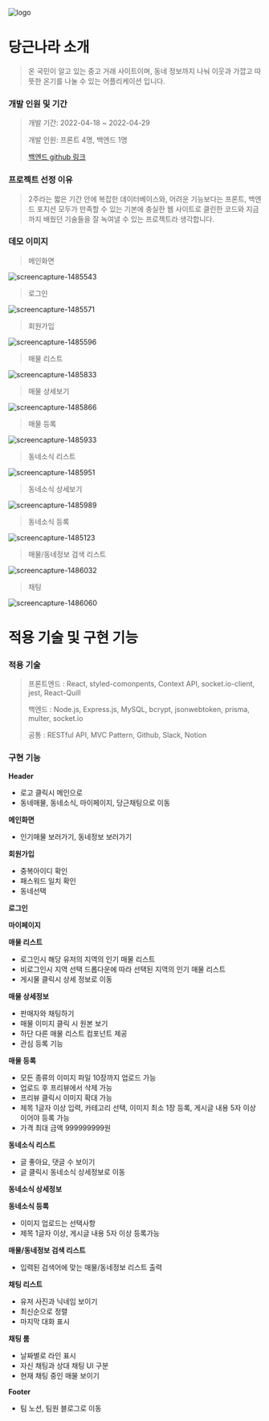 ![logo](/public/images/logo/logo2.png)

# 당근나라 소개

> 온 국민이 알고 있는 중고 거래 사이트이며, 동네 정보까지 나눠 이웃과 가깝고 따뜻한 온기를 나눌 수 있는 어플리케이션 입니다.

### 개발 인원 및 기간

> 개발 기간: 2022-04-18 ~ 2022-04-29
> 
> 개발 인원: 프론트 4명, 백엔드 1명
> 
> [백엔드 github 링크](https://github.com/wecode-bootcamp-korea/justcode-4-2nd-carrot-country-back)

### 프로젝트 선정 이유

> 2주라는 짧은 기간 안에 복잡한 데이터베이스와, 어려운 기능보다는 프론트, 백엔드 포지션 모두가 만족할 수 있는 기본에 충실한 웹 사이트로 클린한 코드와 지금까지 배웠던 기술들을 잘 녹여낼 수 있는 프로젝트라 생각합니다.

### 데모 이미지

> 메인화면

![screencapture-1485543](public/images/thump/screencapture-1485543.png)

> 로그인

![screencapture-1485571](public/images/thump/screencapture-1485571.png)

> 회원가입

![screencapture-1485596](public/images/thump/screencapture-1485596.png)

> 매물 리스트

![screencapture-1485833](public/images/thump/screencapture-1485898.png)

> 매물 상세보기

![screencapture-1485866](public/images/thump/screencapture-1485866.png)

> 매물 등록

![screencapture-1485933](public/images/thump/screencapture-1485933.png)

> 동네소식 리스트

![screencapture-1485951](public/images/thump/screencapture-1485951.png)

> 동네소식 상세보기

![screencapture-1485989](public/images/thump/screencapture-1485989.png)

> 동네소식 등록

![screencapture-1485123](public/images/thump/screencapture-1485123.png)

> 매물/동네정보 검색 리스트

![screencapture-1486032](public/images/thump/screencapture-1486032.png)

> 채팅

![screencapture-1486060](public/images/thump/screencapture-1486060.png)

# 적용 기술 및 구현 기능

### 적용 기술

> 프론트엔드 : React, styled-comonpents, Context API, socket.io-client, jest, React-Quill
>
> 백엔드 : Node.js, Express.js, MySQL, bcrypt, jsonwebtoken, prisma, multer, socket.io
>
> 공통 : RESTful API, MVC Pattern, Github, Slack, Notion

### 구현 기능

**Header**
- 로고 클릭시 메인으로
- 동네매물, 동네소식, 마이페이지, 당근채팅으로 이동

**메인화면**
- 인기매물 보러가기, 동네정보 보러가기

**회원가입**
- 중복아이디 확인
- 패스워드 일치 확인
- 동네선택

**로그인**

**마이페이지**

**매물 리스트**
- 로그인시 해당 유저의 지역의 인기 매물 리스트
- 비로그인시 지역 선택 드롭다운에 따라 선택된 지역의 인기 매물 리스트
- 게시물 클릭시 상세 정보로 이동

**매물 상세정보**
- 판매자와 채팅하기
- 매물 이미지 클릭 시 원본 보기
- 하단 다른 매물 리스트 컴포넌트 제공
- 관심 등록 기능

**매물 등록**
- 모든 종류의 이미지 파일 10장까지 업로드 가능
- 업로드 후 프리뷰에서 삭제 가능
- 프리뷰 클릭시 이미지 확대 가능
- 제목 1글자 이상 입력, 카테고리 선택, 이미지 최소 1장 등록, 게시글 내용 5자 이상이어야 등록 가능
- 가격 최대 금액 999999999원

**동네소식 리스트** 
- 글 좋아요, 댓글 수 보이기
- 글 클릭시 동네소식 상세정보로 이동

**동네소식 상세정보**

**동네소식 등록**
- 이미지 업로드는 선택사항
- 제목 1글자 이상, 게시글 내용 5자 이상 등록가능

**매물/동네정보 검색 리스트**
- 입력된 검색어에 맞는 매물/동네정보 리스트 출력

**채팅 리스트**
- 유저 사진과 닉네임 보이기
- 최신순으로 정렬
- 마지막 대화 표시

**채팅 룸**
- 날짜별로 라인 표시
- 자신 채팅과 상대 채팅 UI 구분
- 현재 채팅 중인 매물 보이기

**Footer**
- 팀 노션, 팀원 블로그로 이동
